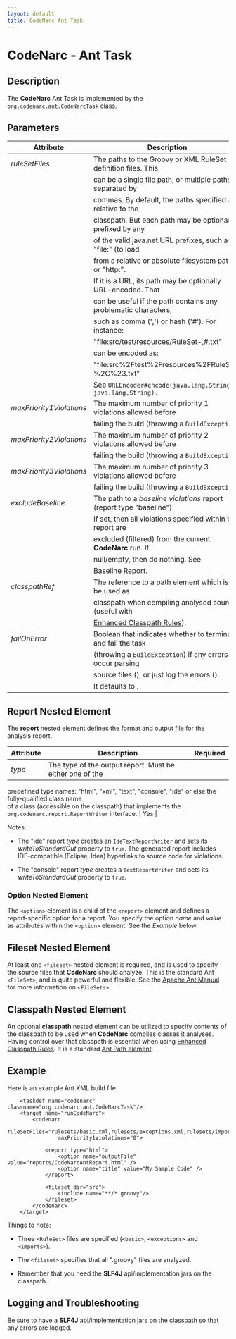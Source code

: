 ```yaml
---
layout: default
title: CodeNarc Ant Task
---
```

# CodeNarc - Ant Task

## Description

The **CodeNarc** Ant Task is implemented by the `org.codenarc.ant.CodeNarcTask` class.

## Parameters

| Attribute                | Description                                                    | Required               |
|--------------------------|----------------------------------------------------------------|------------------------|
| *ruleSetFiles*           | The paths to the Groovy or XML RuleSet definition files. This
|                          | can be a single file path, or  multiple paths separated by   
|                          | commas. By default, the paths specified are relative to the  
|                          | classpath. But each path may be optionally prefixed by any   
|                          | of the valid java.net.URL prefixes, such as "file:" (to load 
|                          | from a relative or absolute filesystem path), or "http:".    
|                          | If it is a URL, its path may be optionally URL-encoded. That 
|                          | can be useful if the path contains any problematic characters,
|                          | such as comma (',') or hash ('#'). For instance:              
|                          |    "file:src/test/resources/RuleSet-,#.txt"                   
|                          | can be encoded as:                                            
|                          |    "file:src%2Ftest%2Fresources%2FRuleSet-%2C%23.txt"         
|                          | See `URLEncoder#encode(java.lang.String, java.lang.String).`   | YES                    |
| *maxPriority1Violations* | The maximum number of priority 1 violations allowed before
|                          | failing the build (throwing a `BuildException`).               | NO                     |
| *maxPriority2Violations* | The maximum number of priority 2 violations allowed before 
|                          | failing the build (throwing a `BuildException`).               | NO                     |
| *maxPriority3Violations* | The maximum number of priority 3 violations allowed before     
|                          | failing the build (throwing a `BuildException`).               | NO                     |
| *excludeBaseline*        | The path to a *baseline violations* report (report type "baseline")
|                          | If set, then all violations specified within that report are 
|                          | excluded (filtered) from the current **CodeNarc** run. If    
|                          | null/empty, then do nothing. See                             
|                          | [Baseline Report](./codenarc-BaselineXmlReportWriter.html).    | NO                     |
| *classpathRef*           | The reference to a path element which is to be used as         
|                          | classpath when compiling analysed sources (useful with         
|                          | [Enhanced Classpath Rules](./codenarc-enhanced-classpath-rules.html)). | NO             |
| *failOnError*            | Boolean that indicates whether to terminate and fail the task  
|                          | (throwing a `BuildException`) if any errors occur parsing      
|                          | source files (<true>), or just log  the errors (<false>).      
|                          | It defaults to <false>.                                        | NO                     |


## Report Nested Element

The **report** nested element defines the format and output file for the analysis report.

| Attribute            | Description                                                    | Required               |
|----------------------|----------------------------------------------------------------|------------------------|
| *type*               | The type of the output report. Must be either one of the      
predefined type names: "html", "xml", "text", "console", "ide"
or else the fully-qualified class name                        
of a class (accessible on the classpath) that implements the  
`org.codenarc.report.ReportWriter` interface.                  | Yes                    |

Notes:

  * The "ide" report *type* creates an `IdeTextReportWriter` and sets its *writeToStandardOut* property to `true`.
    The generated report includes IDE-compatible (Eclipse, Idea) hyperlinks to source code for violations.

  * The "console" report *type* creates a `TextReportWriter` and sets its *writeToStandardOut* property to `true`.


### Option Nested Element

The `<option>` element is a child of the `<report>` element and defines a
report-specific option for a report. You specify the option *name* and *value* as attributes
within the `<option>` element. See the *Example* below.


## Fileset Nested Element

At least one `<fileset>` nested element is required, and is used to specify the source files that
**CodeNarc** should analyze. This is the standard Ant `<FileSet>`, and is quite powerful and flexible.
See the [Apache Ant Manual](http://ant.apache.org/manual/index.html) for more information on `<FileSets>`.


## Classpath Nested Element

An optional **classpath** nested element can be utilized to specify contents of the classpath to be used when
**CodeNarc** compiles classes it analyses. Having control over that classpath is essential when using
[Enhanced Classpath Rules](./codenarc-enhanced-classpath-rules.html). It is a standard
[Ant Path element](https://ant.apache.org/manual/using.html#path).


## Example

Here is an example Ant XML build file.

```
    <taskdef name="codenarc" classname="org.codenarc.ant.CodeNarcTask"/>
    <target name="runCodeNarc">
        <codenarc
                ruleSetFiles="rulesets/basic.xml,rulesets/exceptions.xml,rulesets/imports.xml"
                maxPriority1Violations="0">
    
            <report type="html">
                <option name="outputFile" value="reports/CodeNarcAntReport.html" />
                <option name="title" value="My Sample Code" />
            </report>
    
            <fileset dir="src">
                <include name="**/*.groovy"/>
            </fileset>
        </codenarc>
    </target>
```

Things to note:

  * Three `<RuleSet>` files are specified (`<basic>`, `<exceptions>` and `<imports>`).

  * The `<fileset>` specifies that all ".groovy" files are analyzed.

  * Remember that you need the **SLF4J** api/implementation jars on the classpath.


## Logging and Troubleshooting

Be sure to have a **SLF4J** api/implementation jars on the classpath so that any errors are logged.

